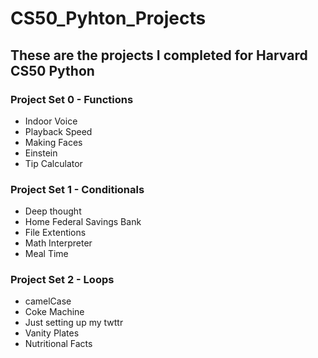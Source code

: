 # CS50_Pyhton_Projects

## These are the projects I completed for Harvard CS50 Python

### Project Set 0 - Functions
- Indoor Voice
- Playback Speed
- Making Faces
- Einstein
- Tip Calculator

### Project Set 1 - Conditionals
-  Deep thought
-  Home Federal Savings Bank
-  File Extentions
-  Math Interpreter
-  Meal Time

### Project Set 2 - Loops
- camelCase
- Coke Machine
- Just setting up my twttr
- Vanity Plates
- Nutritional Facts
